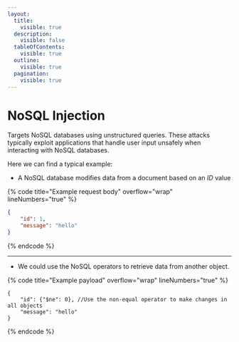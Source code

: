 ```yaml
---
layout:
  title:
    visible: true
  description:
    visible: false
  tableOfContents:
    visible: true
  outline:
    visible: true
  pagination:
    visible: true
---
```


# NoSQL Injection

Targets NoSQL databases using unstructured queries. These attacks typically exploit applications that handle user input unsafely when interacting with NoSQL databases.

Here we can find a typical example:

* A NoSQL database modifies data from a document based on an _ID_ value

{% code title="Example request body" overflow="wrap" lineNumbers="true" %}
```json
{
    "id": 1,
    "message": "hello"
}
```
{% endcode %}

***

* We could use the NoSQL operators to retrieve data from another object.&#x20;

{% code title="Example payload" overflow="wrap" lineNumbers="true" %}
```mongodb
{
    "id": {"$ne": 0}, //Use the non-equal operator to make changes in all objects
    "message": "hello"
}
```
{% endcode %}
